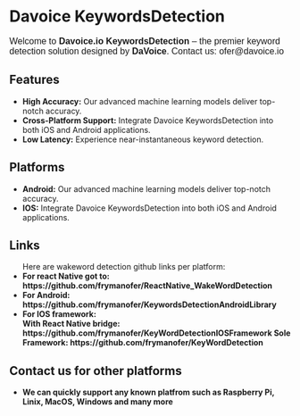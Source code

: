 # Davoice KeywordsDetection

<p style="font-family: Arial, sans-serif; font-size: 16px;">
Welcome to <strong>Davoice.io KeywordsDetection</strong> – the premier keyword detection solution designed by <strong>DaVoice</strong>.
Contact us: ofer@davoice.io
</p>

<h2>Features</h2>
<ul>
  <li><strong>High Accuracy:</strong> Our advanced machine learning models deliver top-notch accuracy.</li>
  <li><strong>Cross-Platform Support:</strong> Integrate Davoice KeywordsDetection into both iOS and Android applications.</li>
  <li><strong>Low Latency:</strong> Experience near-instantaneous keyword detection.</li>
</ul>

<h2>Platforms</h2>
<ul>
  <li><strong>Android:</strong> Our advanced machine learning models deliver top-notch accuracy.</li>
  <li><strong>IOS:</strong> Integrate Davoice KeywordsDetection into both iOS and Android applications.</li>
</ul>

<h2>Links</h2>
<ul>
Here are wakeword detection github links per platform:
<li><strong>For react Native got to:</li>  https://github.com/frymanofer/ReactNative_WakeWordDetection
<li><strong>For Android:</li>
  https://github.com/frymanofer/KeywordsDetectionAndroidLibrary
<li><strong>For IOS framework:</li>
   With React Native bridge: https://github.com/frymanofer/KeyWordDetectionIOSFramework
   Sole Framework: https://github.com/frymanofer/KeyWordDetection
</ul>

<h2>Contact us for other platforms</h2>
<ul>
  <li>We can quickly support any known platfrom such as Raspberry Pi, Linix, MacOS, Windows and many more</li>
</ul>
